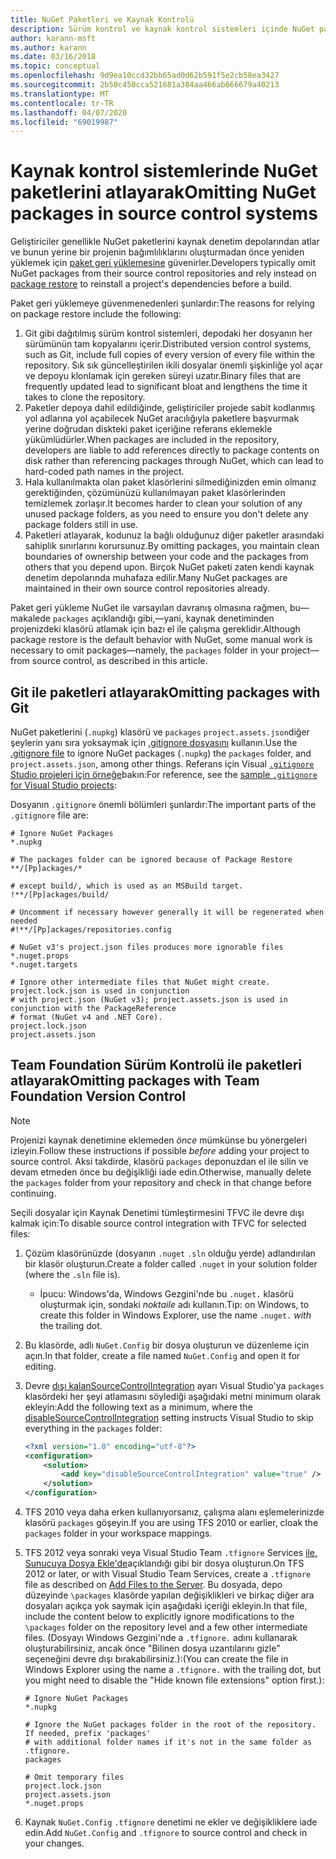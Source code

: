 ```yaml
---
title: NuGet Paketleri ve Kaynak Kontrolü
description: Sürüm kontrol ve kaynak kontrol sistemleri içinde NuGet paketlerinin nasıl tedavi edilecek ve git ve TFVC ile paketleri nasıl atlatırsınız hakkında dikkat edilmesi gerekenler.
author: karann-msft
ms.author: karann
ms.date: 03/16/2018
ms.topic: conceptual
ms.openlocfilehash: 9d9ea10ccd32bb65ad0d62b591f5e2cb58ea3427
ms.sourcegitcommit: 2b50c450cca521681a384aa466ab666679a40213
ms.translationtype: MT
ms.contentlocale: tr-TR
ms.lasthandoff: 04/07/2020
ms.locfileid: "69019987"
---
```

# <a name="omitting-nuget-packages-in-source-control-systems"></a><span data-ttu-id="affc1-103">Kaynak kontrol sistemlerinde NuGet paketlerini atlayarak</span><span class="sxs-lookup"><span data-stu-id="affc1-103">Omitting NuGet packages in source control systems</span></span>

<span data-ttu-id="affc1-104">Geliştiriciler genellikle NuGet paketlerini kaynak denetim depolarından atlar ve bunun yerine bir projenin bağımlılıklarını oluşturmadan önce yeniden yüklemek için [paket geri yüklemesine](package-restore.md) güvenirler.</span><span class="sxs-lookup"><span data-stu-id="affc1-104">Developers typically omit NuGet packages from their source control repositories and rely instead on [package restore](package-restore.md) to reinstall a project's dependencies before a build.</span></span>

<span data-ttu-id="affc1-105">Paket geri yüklemeye güvenmenedenleri şunlardır:</span><span class="sxs-lookup"><span data-stu-id="affc1-105">The reasons for relying on package restore include the following:</span></span>

1. <span data-ttu-id="affc1-106">Git gibi dağıtılmış sürüm kontrol sistemleri, depodaki her dosyanın her sürümünün tam kopyalarını içerir.</span><span class="sxs-lookup"><span data-stu-id="affc1-106">Distributed version control systems, such as Git, include full copies of every version of every file within the repository.</span></span> <span data-ttu-id="affc1-107">Sık sık güncelleştirilen ikili dosyalar önemli şişkinliğe yol açar ve depoyu klonlamak için gereken süreyi uzatır.</span><span class="sxs-lookup"><span data-stu-id="affc1-107">Binary files that are frequently updated lead to significant bloat and lengthens the time it takes to clone the repository.</span></span>
1. <span data-ttu-id="affc1-108">Paketler depoya dahil edildiğinde, geliştiriciler projede sabit kodlanmış yol adlarına yol açabilecek NuGet aracılığıyla paketlere başvurmak yerine doğrudan diskteki paket içeriğine referans eklemekle yükümlüdürler.</span><span class="sxs-lookup"><span data-stu-id="affc1-108">When packages are included in the repository, developers are liable to add references directly to package contents on disk rather than referencing packages through NuGet, which can lead to hard-coded path names in the project.</span></span>
1. <span data-ttu-id="affc1-109">Hala kullanılmakta olan paket klasörlerini silmediğinizden emin olmanız gerektiğinden, çözümünüzü kullanılmayan paket klasörlerinden temizlemek zorlaşır.</span><span class="sxs-lookup"><span data-stu-id="affc1-109">It becomes harder to clean your solution of any unused package folders, as you need to ensure you don't delete any package folders still in use.</span></span>
1. <span data-ttu-id="affc1-110">Paketleri atlayarak, kodunuz la bağlı olduğunuz diğer paketler arasındaki sahiplik sınırlarını korursunuz.</span><span class="sxs-lookup"><span data-stu-id="affc1-110">By omitting packages, you maintain clean boundaries of ownership between your code and the packages from others that you depend upon.</span></span> <span data-ttu-id="affc1-111">Birçok NuGet paketi zaten kendi kaynak denetim depolarında muhafaza edilir.</span><span class="sxs-lookup"><span data-stu-id="affc1-111">Many NuGet packages are maintained in their own source control repositories already.</span></span>

<span data-ttu-id="affc1-112">Paket geri yükleme NuGet ile varsayılan davranış olmasına rağmen, bu&mdash;makalede `packages` açıklandığı gibi,&mdash;yani, kaynak denetiminden projenizdeki klasörü atlamak için bazı el ile çalışma gereklidir.</span><span class="sxs-lookup"><span data-stu-id="affc1-112">Although package restore is the default behavior with NuGet, some manual work is necessary to omit packages&mdash;namely, the `packages` folder in your project&mdash;from source control, as described in this article.</span></span>

## <a name="omitting-packages-with-git"></a><span data-ttu-id="affc1-113">Git ile paketleri atlayarak</span><span class="sxs-lookup"><span data-stu-id="affc1-113">Omitting packages with Git</span></span>

<span data-ttu-id="affc1-114">NuGet paketlerini (`.nupkg`) klasörü ve `packages` `project.assets.json`diğer şeylerin yanı sıra yoksaymak için [.gitignore dosyasını](https://git-scm.com/docs/gitignore) kullanın.</span><span class="sxs-lookup"><span data-stu-id="affc1-114">Use the [.gitignore file](https://git-scm.com/docs/gitignore) to ignore NuGet packages (`.nupkg`) the `packages` folder, and `project.assets.json`, among other things.</span></span> <span data-ttu-id="affc1-115">Referans için Visual [ `.gitignore` Studio projeleri için örneğe](https://github.com/github/gitignore/blob/master/VisualStudio.gitignore)bakın:</span><span class="sxs-lookup"><span data-stu-id="affc1-115">For reference, see the [sample `.gitignore` for Visual Studio projects](https://github.com/github/gitignore/blob/master/VisualStudio.gitignore):</span></span>

<span data-ttu-id="affc1-116">Dosyanın `.gitignore` önemli bölümleri şunlardır:</span><span class="sxs-lookup"><span data-stu-id="affc1-116">The important parts of the `.gitignore` file are:</span></span>

```gitignore
# Ignore NuGet Packages
*.nupkg

# The packages folder can be ignored because of Package Restore
**/[Pp]ackages/*

# except build/, which is used as an MSBuild target.
!**/[Pp]ackages/build/

# Uncomment if necessary however generally it will be regenerated when needed
#!**/[Pp]ackages/repositories.config

# NuGet v3's project.json files produces more ignorable files
*.nuget.props
*.nuget.targets

# Ignore other intermediate files that NuGet might create. project.lock.json is used in conjunction
# with project.json (NuGet v3); project.assets.json is used in conjunction with the PackageReference
# format (NuGet v4 and .NET Core).
project.lock.json
project.assets.json
```

## <a name="omitting-packages-with-team-foundation-version-control"></a><span data-ttu-id="affc1-117">Team Foundation Sürüm Kontrolü ile paketleri atlayarak</span><span class="sxs-lookup"><span data-stu-id="affc1-117">Omitting packages with Team Foundation Version Control</span></span>

> [!Note]
> <span data-ttu-id="affc1-118">Projenizi kaynak denetimine eklemeden *önce* mümkünse bu yönergeleri izleyin.</span><span class="sxs-lookup"><span data-stu-id="affc1-118">Follow these instructions if possible *before* adding your project to source control.</span></span> <span data-ttu-id="affc1-119">Aksi takdirde, klasörü `packages` deponuzdan el ile silin ve devam etmeden önce bu değişikliği iade edin.</span><span class="sxs-lookup"><span data-stu-id="affc1-119">Otherwise, manually delete the `packages` folder from your repository and check in that change before continuing.</span></span>

<span data-ttu-id="affc1-120">Seçili dosyalar için Kaynak Denetimi tümleştirmesini TFVC ile devre dışı kalmak için:</span><span class="sxs-lookup"><span data-stu-id="affc1-120">To disable source control integration with TFVC for selected files:</span></span>

1. <span data-ttu-id="affc1-121">Çözüm klasörünüzde (dosyanın `.nuget` `.sln` olduğu yerde) adlandırılan bir klasör oluşturun.</span><span class="sxs-lookup"><span data-stu-id="affc1-121">Create a folder called `.nuget` in your solution folder (where the `.sln` file is).</span></span>
    - <span data-ttu-id="affc1-122">İpucu: Windows'da, Windows Gezgini'nde bu `.nuget.` klasörü oluşturmak için, sondaki *noktaile* adı kullanın.</span><span class="sxs-lookup"><span data-stu-id="affc1-122">Tip: on Windows, to create this folder in Windows Explorer, use the name `.nuget.` *with* the trailing dot.</span></span>

1. <span data-ttu-id="affc1-123">Bu klasörde, adlı `NuGet.Config` bir dosya oluşturun ve düzenleme için açın.</span><span class="sxs-lookup"><span data-stu-id="affc1-123">In that folder, create a file named `NuGet.Config` and open it for editing.</span></span>

1. <span data-ttu-id="affc1-124">Devre [dışı kalanSourceControlIntegration](../reference/nuget-config-file.md#solution-section) ayarı Visual Studio'ya `packages` klasördeki her şeyi atlamasını söylediği aşağıdaki metni minimum olarak ekleyin:</span><span class="sxs-lookup"><span data-stu-id="affc1-124">Add the following text as a minimum, where the [disableSourceControlIntegration](../reference/nuget-config-file.md#solution-section) setting instructs Visual Studio to skip everything in the `packages` folder:</span></span>

   ```xml
   <?xml version="1.0" encoding="utf-8"?>
   <configuration>
       <solution>
           <add key="disableSourceControlIntegration" value="true" />
       </solution>
   </configuration>
   ```

1. <span data-ttu-id="affc1-125">TFS 2010 veya daha erken kullanıyorsanız, çalışma alanı eşlemelerinizde klasörü `packages` göşeyin.</span><span class="sxs-lookup"><span data-stu-id="affc1-125">If you are using TFS 2010 or earlier, cloak the `packages` folder in your workspace mappings.</span></span>

1. <span data-ttu-id="affc1-126">TFS 2012 veya sonraki veya Visual Studio Team `.tfignore` Services [ile, Sunucuya Dosya Ekle'de](/vsts/tfvc/add-files-server?view=vsts#tfignore)açıklandığı gibi bir dosya oluşturun.</span><span class="sxs-lookup"><span data-stu-id="affc1-126">On TFS 2012 or later, or with Visual Studio Team Services, create a `.tfignore` file as described on [Add Files to the Server](/vsts/tfvc/add-files-server?view=vsts#tfignore).</span></span> <span data-ttu-id="affc1-127">Bu dosyada, depo düzeyinde `\packages` klasörde yapılan değişiklikleri ve birkaç diğer ara dosyaları açıkça yok saymak için aşağıdaki içeriği ekleyin.</span><span class="sxs-lookup"><span data-stu-id="affc1-127">In that file, include the content below to explicitly ignore modifications to the `\packages` folder on the repository level and a few other intermediate files.</span></span> <span data-ttu-id="affc1-128">(Dosyayı Windows Gezgini'nde a `.tfignore.` adını kullanarak oluşturabilirsiniz, ancak önce "Bilinen dosya uzantılarını gizle" seçeneğini devre dışı bırakabilirsiniz.):</span><span class="sxs-lookup"><span data-stu-id="affc1-128">(You can create the file in Windows Explorer using the name a `.tfignore.` with the trailing dot, but you might need to disable the "Hide known file extensions" option first.):</span></span>

   ```cli
   # Ignore NuGet Packages
   *.nupkg

   # Ignore the NuGet packages folder in the root of the repository. If needed, prefix 'packages'
   # with additional folder names if it's not in the same folder as .tfignore.   
   packages

   # Omit temporary files
   project.lock.json
   project.assets.json
   *.nuget.props
   ```

1. <span data-ttu-id="affc1-129">Kaynak `NuGet.Config` `.tfignore` denetimi ne ekler ve değişikliklere iade edin.</span><span class="sxs-lookup"><span data-stu-id="affc1-129">Add `NuGet.Config` and `.tfignore` to source control and check in your changes.</span></span>

